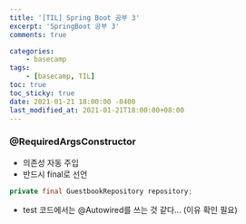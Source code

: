 ```yaml
---
title: '[TIL] Spring Boot 공부 3'
excerpt: 'SpringBoot 공부 3'
comments: true

categories:
    - basecamp
tags:
    - [basecamp, TIL]
toc: true
toc_sticky: true
date: 2021-01-21 18:00:00 -0400
last_modified_at: 2021-01-21T18:00:00+08:00
---
```


### @RequiredArgsConstructor

-   의존성 자동 주입
-   반드시 final로 선언

```java
private final GuestbookRepository repository;
```

-   test 코드에서는 @Autowired를 쓰는 것 같다... (이유 확인 필요)
